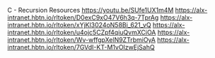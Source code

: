 C - Recursion
Resources
https://youtu.be/SUfe1UX1m4M
https://alx-intranet.hbtn.io/rltoken/D0exC9xO47V6h3q-7TprAg
https://alx-intranet.hbtn.io/rltoken/xYjKl3024oN58Bi_621_vQ
https://alx-intranet.hbtn.io/rltoken/u4ojc5CZpf4qiuQvmXCiOA
https://alx-intranet.hbtn.io/rltoken/Wv-wffgpXelN9ZTrbmiOyA
https://alx-intranet.hbtn.io/rltoken/7GVdI-KT-M1vOIzwEjSahQ